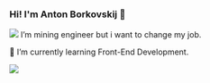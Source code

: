 ### Hi! I'm Anton Borkovskij 👋


<img src="https://www.flaticon.com/download/icon/2564157?icon_id=2564157&author=346&team=346&keyword=Excavator&pack=2564134&style=0&style_id=569&format=png&color=%23000000&colored=2&size=24&selection=1&premium=0&token=03AGdBq24X67OLmJgw_FcWEuFrJr9yXmNYjipG02TpTqA7R9b-CqfVFK0m4WGqJFlibNzcHLKq6-yYv7dQ69AsIv6eq_f7O4ffOFVB_1iJqHatnANcZNtJSPJp_eALMY5Fp_-rlsVgAeZwoiQG-M-d45UpR0CnVkYKPli23kMEnKhg6tKf0y2vpFO-7SN7vgNHUl1g_3gD4TfV_A64vssNvQ0NI9tHJEJAN8YXHUqaAYQuqFnVon5B86S_b0gjNIsp6OtPxqJdL3BcZtQWWDx41nVYVAG-YCyy0UZbTLyrLpF1QJFtR7cKF56ohImz2G3WEUod0ZR-AoI0-hXmSa94u5VyIcyVO9Zt9czKkJAY7eeSliZDEQ7p-uvuTVv_CNA6v3FPKEHBnIbwYoWRrDUhJtxN1Mg4v0QncDuP49S0n2Lupoqn6W3u3G3_khcNOBL1nGpMSEeE_dRv"> I’m mining engineer but i want to change my job.

📘 I’m currently learning Front-End Development.

<!--
**g5-freemen/g5-freemen** is a ✨ _special_ ✨ repository because its `README.md` (this file) appears on your GitHub profile.

Here are some ideas to get you started:

- 🔭 I’m currently working on ...
- 🌱 I’m currently learning ...
- 👯 I’m looking to collaborate on ...
- 🤔 I’m looking for help with ...
- 💬 Ask me about ...
- 📫 How to reach me: ...
- 😄 Pronouns: ...
- ⚡ Fun fact: ...
-->


<img src="https://www.codewars.com/users/g5-freemen/badges/small">
